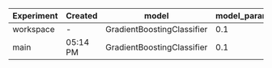 | Experiment   | Created   | model                      | model_params.learning_rate   | model_params.n_estimators   | roc_auc   | precision   | recall   | f1      | model.type                 | model.n_estimators   | model.learning_rate   | model.random_state   | data\processed\test.csv   | data\processed\train.csv   | data\raw\UCI_Credit_Card.csv   | params.yaml   | src\data\make_dataset.py   | src\models\train.py   |
|--------------|-----------|----------------------------|------------------------------|-----------------------------|-----------|-------------|----------|---------|----------------------------|----------------------|-----------------------|----------------------|---------------------------|----------------------------|--------------------------------|---------------|----------------------------|-----------------------|
| workspace    | -         | GradientBoostingClassifier | 0.1                          | 150                         | 0.77056   | 0.66472     | 0.34363  | 0.45306 | GradientBoostingClassifier | 300                  | 0.07                  | 42                   | -                         | -                          | -                              | -             | -                          | -                     |
| main         | 05:14 PM  | GradientBoostingClassifier | 0.1                          | 150                         | 0.77056   | 0.66472     | 0.34363  | 0.45306 | GradientBoostingClassifier | 300                  | 0.07                  | 42                   | -                         | -                          | -                              | -             | -                          | -                     |

